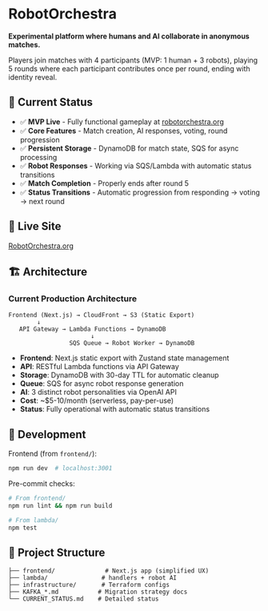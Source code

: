 # RobotOrchestra

**Experimental platform where humans and AI collaborate in anonymous matches.**

Players join matches with 4 participants (MVP: 1 human + 3 robots), playing 5 rounds where each participant contributes once per round, ending with identity reveal.

## 🎯 Current Status

- ✅ **MVP Live** - Fully functional gameplay at [robotorchestra.org](https://robotorchestra.org)
- ✅ **Core Features** - Match creation, AI responses, voting, round progression
- ✅ **Persistent Storage** - DynamoDB for match state, SQS for async processing
- ✅ **Robot Responses** - Working via SQS/Lambda with automatic status transitions
- ✅ **Match Completion** - Properly ends after round 5
- ✅ **Status Transitions** - Automatic progression from responding → voting → next round

## 🚀 Live Site

[RobotOrchestra.org](https://robotorchestra.org)

## 🏗️ Architecture

### Current Production Architecture

```
Frontend (Next.js) → CloudFront → S3 (Static Export)
        ↓
   API Gateway → Lambda Functions → DynamoDB
                       ↓
                 SQS Queue → Robot Worker → DynamoDB
```

- **Frontend**: Next.js static export with Zustand state management
- **API**: RESTful Lambda functions via API Gateway
- **Storage**: DynamoDB with 30-day TTL for automatic cleanup
- **Queue**: SQS for async robot response generation
- **AI**: 3 distinct robot personalities via OpenAI API
- **Cost**: ~$5-10/month (serverless, pay-per-use)
- **Status**: Fully operational with automatic status transitions

## 🏃 Development

Frontend (from `frontend/`):

```bash
npm run dev  # localhost:3001
```

Pre-commit checks:

```bash
# From frontend/
npm run lint && npm run build

# From lambda/
npm test
```


## 📁 Project Structure

```
├── frontend/              # Next.js app (simplified UX)
├── lambda/               # handlers + robot AI
├── infrastructure/       # Terraform configs
├── KAFKA_*.md           # Migration strategy docs
└── CURRENT_STATUS.md    # Detailed status
```
